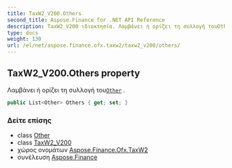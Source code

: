 ```yaml
---
title: TaxW2_V200.Others
second_title: Aspose.Finance for .NET API Reference
description: TaxW2_V200 ιδιοκτησία. Λαμβάνει ή ορίζει τη συλλογή τουOther .
type: docs
weight: 130
url: /el/net/aspose.finance.ofx.taxw2/taxw2_v200/others/
---
```

## TaxW2_V200.Others property

Λαμβάνει ή ορίζει τη συλλογή του[`Other`](../../other/) .

```csharp
public List<Other> Others { get; set; }
```

### Δείτε επίσης

* class [Other](../../other/)
* class [TaxW2_V200](../)
* χώρος ονομάτων [Aspose.Finance.Ofx.TaxW2](../../taxw2_v200/)
* συνέλευση [Aspose.Finance](../../../)


